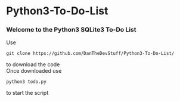 # Python3-To-Do-List
### Welcome to the Python3 SQLite3 To-Do List
Use
```
git clone https://github.com/DanTheDevStuff/Python3-To-Do-List/
```
to download the code
<br/>
Once downloaded use
```
python3 todo.py
```
to start the script
